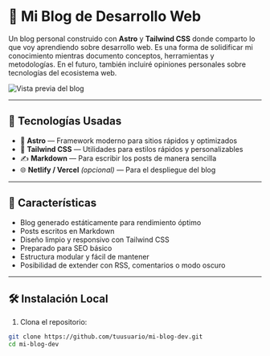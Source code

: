 # 🧠 Mi Blog de Desarrollo Web

Un blog personal construido con **Astro** y **Tailwind CSS** donde comparto lo que voy aprendiendo sobre desarrollo web. Es una forma de solidificar mi conocimiento mientras documento conceptos, herramientas y metodologías. En el futuro, también incluiré opiniones personales sobre tecnologías del ecosistema web.

![Vista previa del blog](https://blog-fausto.netlify.app/images/og-2.png)

---

## 🚀 Tecnologías Usadas

- 🌌 **Astro** — Framework moderno para sitios rápidos y optimizados
- 🎨 **Tailwind CSS** — Utilidades para estilos rápidos y personalizables
- ✍️ **Markdown** — Para escribir los posts de manera sencilla
- 🌐 **Netlify / Vercel** *(opcional)* — Para el despliegue del blog

---

## 📌 Características

- Blog generado estáticamente para rendimiento óptimo
- Posts escritos en Markdown
- Diseño limpio y responsivo con Tailwind CSS
- Preparado para SEO básico
- Estructura modular y fácil de mantener
- Posibilidad de extender con RSS, comentarios o modo oscuro

---

## 🛠 Instalación Local

1. Clona el repositorio:

```bash
git clone https://github.com/tuusuario/mi-blog-dev.git
cd mi-blog-dev
